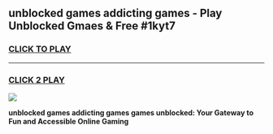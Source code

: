
## unblocked games addicting games - Play Unblocked Gmaes & Free #1kyt7
<h3>
<a href="https://premium.freeplayer.one?title=unblocked_games_addicting_games&ref=01M">CLICK TO PLAY</a></h3>
<hr>

<h3>
<a href="https://premium.freeplayer.one?title=unblocked_games_addicting_games&ref=01M">CLICK 2 PLAY</a>
  
</h3>

<a href="https://premium.freeplayer.one?title=unblocked_games_addicting_games&ref=01M"><img src="https://clearcache.store/games.png"></a>


**unblocked games addicting games games unblocked: Your Gateway to Fun and Accessible Online Gaming**
